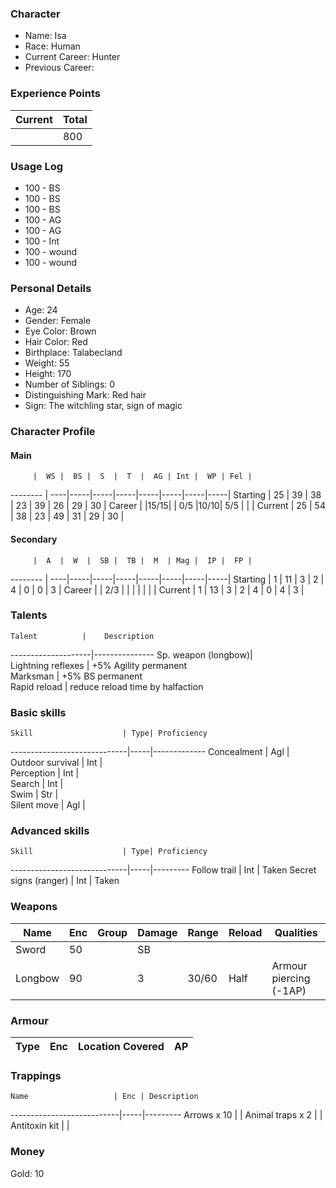 ### Character
- Name: Isa
- Race: Human
- Current Career: Hunter
- Previous Career:

### Experience Points
Current | Total
--------|------
        | 800
    
### Usage Log
- 100 - BS
- 100 - BS
- 100 - BS
- 100 - AG
- 100 - AG
- 100 - Int
- 100 - wound
- 100 - wound


### Personal Details
- Age: 24
- Gender: Female
- Eye Color: Brown
- Hair Color: Red
- Birthplace: Talabecland
- Weight:  55
- Height:  170
- Number of Siblings: 0
- Distinguishing Mark: Red hair
- Sign: The witchling star, sign of magic

### Character Profile

#### Main
         |  WS |  BS |  S  |  T  |  AG | Int |  WP | Fel |
-------- | ----|-----|-----|-----|-----|-----|-----|-----|
Starting |  25 |  39 |  38 |  23 |  39 |  26 |  29 |  30 |
Career   |     |15/15|     | 0/5 |10/10| 5/5 |     |     |
Current  |  25 |  54 |  38 |  23 |  49 |  31 |  29 |  30 |

#### Secondary
         |  A  |  W  |  SB |  TB |  M  | Mag |  IP |  FP |
-------- | ----|-----|-----|-----|-----|-----|-----|-----|
Starting |  1  |  11 |  3  |  2  |  4  |  0  |  0  |  3  |
Career   |     | 2/3 |     |     |     |     |     |     |
Current  |  1  |  13 |  3  |  2  |  4  |  0  |  4  |  3  |
  
### Talents
    Talent          |    Description
--------------------|---------------
Sp. weapon (longbow)|                          
Lightning reflexes  | +5% Agility permanent    
Marksman            | +5% BS permanent         
Rapid reload        | reduce reload time by halfaction   

### Basic skills
    Skill                    | Type| Proficiency
-----------------------------|-----|-------------
Concealment                  | Agl | 					
Outdoor survival             | Int | 					
Perception                   | Int | 					
Search                       | Int | 					
Swim                         | Str | 					
Silent move                  | Agl | 					

### Advanced skills
    Skill                    | Type| Proficiency
-----------------------------|-----|---------
Follow trail                 | Int | Taken
Secret signs (ranger)        | Int | Taken


### Weapons
   Name  | Enc | Group | Damage | Range | Reload | Qualities
-------- |-----|-------|--------|-------|--------|---------------------------------
   Sword |  50 |       |   SB   |       |        |
 Longbow |  90 |       |   3    | 30/60 | Half   | Armour piercing (-1AP)
 
### Armour
   Type   | Enc | Location Covered | AP |
----------|-----|------------------|----|

### Trappings
    Name                   | Enc | Description
---------------------------|-----|---------
Arrows x 10                |     | 
Animal traps x 2           |     | 
Antitoxin kit              |     | 

### Money
Gold: 10
